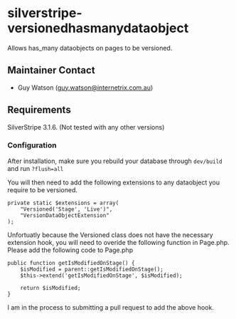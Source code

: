 silverstripe-versionedhasmanydataobject
=======================================

Allows has_many dataobjects on pages to be versioned.

Maintainer Contact
------------------
*  Guy Watson (<guy.watson@internetrix.com.au>)

## Requirements

SilverStripe 3.1.6. (Not tested with any other versions)


### Configuration

After installation, make sure you rebuild your database through `dev/build` and run `?flush=all`

You will then need to add the following extensions to any dataobject you require to be versioned.

	private static $extensions = array(
		"Versioned('Stage', 'Live')",
		"VersionDataObjectExtension"
	);
	

Unfortuatly because the Versioned class does not have the necessary extension hook, you will need to overide the following function in Page.php. 
Please add the following code to Page.php

	public function getIsModifiedOnStage() {
		$isModified = parent::getIsModifiedOnStage();
		$this->extend('getIsModifiedOnStage', $isModified);
		
		return $isModified;
	}
	
I am in the process to submitting a pull request to add the above hook.